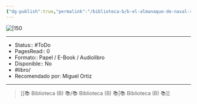 ```yaml
---
{"dg-publish":true,"permalink":"/biblioteca-b/b-el-almanaque-de-naval-ravikant-una-guia-para-la-riqueza-y-la-felicidad/"}
---
```



![|150](https://m.media-amazon.com/images/I/51q9NQ11fdL._SL1500_.jpg)

---

- Status:: #ToDo 
- PagesRead:: 0 
- Formato:: Papel / E-Book / Audiolibro
- Disponible:: No
- #libro/
- Recomendado por: Miguel Ortiz

---

> [[📚 Biblioteca (B) 📚/📚 Biblioteca (B) 📚\|📚 Biblioteca (B) 📚]]